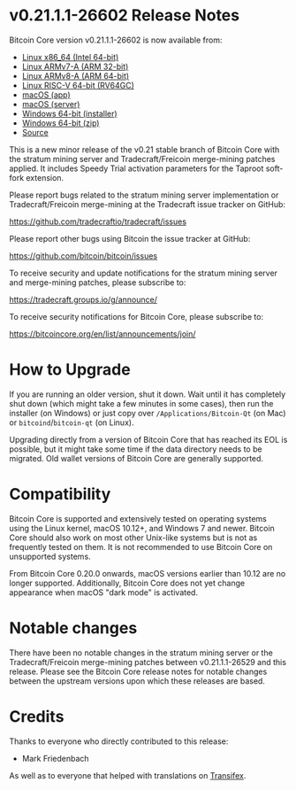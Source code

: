 v0.21.1.1-26602 Release Notes
=============================

Bitcoin Core version v0.21.1.1-26602 is now available from:

  * [Linux x86_64 (Intel 64-bit)](https://s3.amazonaws.com/in.freico.stable/bitcoin-v0.21.1.1-26602-x86_64-linux-gnu.tar.gz)
  * [Linux ARMv7-A (ARM 32-bit)](https://s3.amazonaws.com/in.freico.stable/bitcoin-v0.21.1.1-26602-arm-linux-gnueabihf.tar.gz)
  * [Linux ARMv8-A (ARM 64-bit)](https://s3.amazonaws.com/in.freico.stable/bitcoin-v0.21.1.1-26602-aarch64-linux-gnu.tar.gz)
  * [Linux RISC-V 64-bit (RV64GC)](https://s3.amazonaws.com/in.freico.stable/bitcoin-v0.21.1.1-26602-riscv64-linux-gnu.tar.gz)
  * [macOS (app)](https://s3.amazonaws.com/in.freico.stable/bitcoin-v0.21.1.1-26602-osx.dmg)
  * [macOS (server)](https://s3.amazonaws.com/in.freico.stable/bitcoin-v0.21.1.1-26602-osx64.tar.gz)
  * [Windows 64-bit (installer)](https://s3.amazonaws.com/in.freico.stable/bitcoin-v0.21.1.1-26602-win64-setup.exe)
  * [Windows 64-bit (zip)](https://s3.amazonaws.com/in.freico.stable/bitcoin-v0.21.1.1-26602-win64.zip)
  * [Source](https://github.com/tradecraftio/tradecraft/archive/bitcoin-v0.21.1.1-26602.zip)

This is a new minor release of the v0.21 stable branch of Bitcoin Core with the
stratum mining server and Tradecraft/Freicoin merge-mining patches applied.  It
includes Speedy Trial activation parameters for the Taproot soft-fork extension.

Please report bugs related to the stratum mining server implementation or
Tradecraft/Freicoin merge-mining at the Tradecraft issue tracker on GitHub:

  <https://github.com/tradecraftio/tradecraft/issues>

Please report other bugs using Bitcoin the issue tracker at GitHub:

  <https://github.com/bitcoin/bitcoin/issues>

To receive security and update notifications for the stratum mining server and
merge-mining patches, please subscribe to:

  <https://tradecraft.groups.io/g/announce/>

To receive security notifications for Bitcoin Core, please subscribe to:

  <https://bitcoincore.org/en/list/announcements/join/>

How to Upgrade
==============

If you are running an older version, shut it down. Wait until it has completely
shut down (which might take a few minutes in some cases), then run the installer
(on Windows) or just copy over `/Applications/Bitcoin-Qt` (on Mac) or
`bitcoind`/`bitcoin-qt` (on Linux).

Upgrading directly from a version of Bitcoin Core that has reached its EOL is
possible, but it might take some time if the data directory needs to be
migrated. Old wallet versions of Bitcoin Core are generally supported.

Compatibility
=============

Bitcoin Core is supported and extensively tested on operating systems using the
Linux kernel, macOS 10.12+, and Windows 7 and newer.  Bitcoin Core should also
work on most other Unix-like systems but is not as frequently tested on them.
It is not recommended to use Bitcoin Core on unsupported systems.

From Bitcoin Core 0.20.0 onwards, macOS versions earlier than 10.12 are no
longer supported.  Additionally, Bitcoin Core does not yet change appearance
when macOS "dark mode" is activated.

Notable changes
===============

There have been no notable changes in the stratum mining server or the
Tradecraft/Freicoin merge-mining patches between v0.21.1.1-26529 and this
release.  Please see the Bitcoin Core release notes for notable changes between
the upstream versions upon which these releases are based.

Credits
=======

Thanks to everyone who directly contributed to this release:

- Mark Friedenbach

As well as to everyone that helped with translations on
[Transifex](https://www.transifex.com/tradecraft/freicoin-1/).
